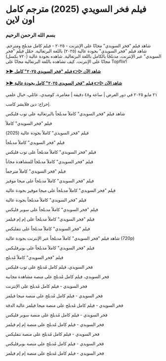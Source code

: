 # فيلم فخر السويدي (2025) مترجم كامل اون لاين

### **بسم الله الرحمن الرحيم**

شاهد فيلم "فخر السويدي" مجانًا على الإنترنت - ٢٠٢٥ - فيلم كامل مدبلج ومترجم. شاهد فيلم "فخر السويدي" بجودة عالية (٢٠٢٥) باللغة البرتغالية. حمّل فيلم "فخر السويدي" عبر الإنترنت، مدبلجًا بالكامل باللغة البرتغالية. شاهده بجودة عالية (٧٢٠ بكسل) مجانًا على الإنترنت. كيف تشاهده باللغة البرتغالية مجانًا على Topflix؟

**[➤► شاهد الآن ▷👉 فيلم "فخر السويدي ٢٠٢٥" كامل](https://tinyurl.com/ycbt8nu9)**

**[➤► شاهد الآن ▷👉 فيلم "فخر السويدي ٢٠٢٥" كامل بجودة عالية](https://tinyurl.com/ycbt8nu9)**

٢١ مايو ٢٠٢٥ في دور العرض | ساعة و٤٨ دقيقة | مغامرة، كوميدي، عائلي، خيال علمي

إخراج: دين فلايشر كامب.

شاهد فيلم "فخر السويدي" كاملاً مدبلجاً بالبرتغالية على توب فليكس

فيلم "فخر السويدي" كاملاً

فيلم "فخر السويدي" كاملاً بجودة عالية (2025)

فيلم "فخر السويدي" كاملاً مدبلجاً

فيلم "فخر السويدي" كاملاً مدبلجاً على توب فليكس

فيلم "فخر السويدي" كاملاً مدبلجاً للمشاهدة مجاناً

فيلم "فخر السويدي" كاملاً مترجماً

فيلم "فخر السويدي" كاملاً مدبلجاً على ميجا موفيز

فيلم "فخر السويدي" كاملاً مدبلجاً على ميجا موفيز بجودة عالية

فيلم "فخر السويدي" كاملاً مدبلجاً بجودة عالية

فيلم "فخر السويدي" كاملاً مدبلجاً على سوبر فليكس

فيلم "فخر السويدي" كاملاً مدبلجاً على إم إم فيلمز

فيلم "فخر السويدي" كاملاً مدبلجاً على نتفليكس

شاهد فيلم "فخر السويدي" كاملاً مدبلجاً عبر الإنترنت بجودة عالية (720p)

فيلم "فخر السويدي" كاملاً مدبلجاً على بوبرفليكس

فيلم "فخر السويدي" كاملاً مُدبلج

فخر السويدي، فيلم كامل مُدبلج على توب فليكس

فخر السويدي، فيلم كامل مُدبلج على منصة مشاهدة مجانية

فخر السويدي - فيلم كامل مُدبلج على الإنترنت

فخر السويدي - فيلم كامل مُدبلج على منصة ميجا فيلمز

فخر السويدي - فيلم كامل مُدبلج على منصة ميجا فيلمز عالية الدقة

فخر السويدي - فيلم كامل مُدبلج على منصة سوبر فليكس

فخر السويدي - فيلم كامل مُدبلج على منصة إم إم فيلمز

فخر السويدي - فيلم كامل مُدبلج على منصة نتفليكس

فخر السويدي - فيلم كامل مُدبلج على منصة بوبرفليكس

فخر السويدي - فيلم كامل مُدبلج على منصة إم إم فيلمز
